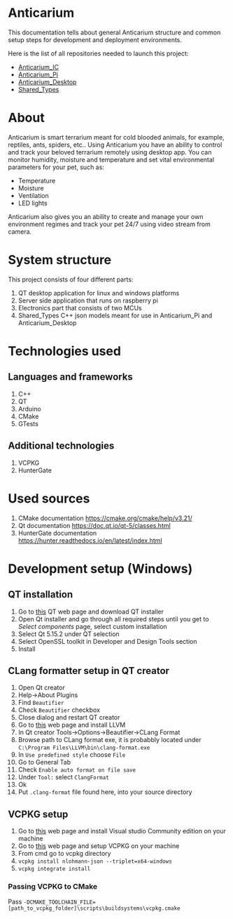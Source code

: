 # Anticarium

This documentation tells about general Anticarium structure and common setup steps for development and deployment environments.

Here is the list of all repositories needed to launch this project:
- [Anticarium_IC](https://github.com/Anticarium/Anticarium_IC)
- [Anticarium_Pi](https://github.com/Anticarium/Anticarium_Pi)
- [Anticarium_Desktop](https://github.com/Anticarium/Anticarium_Desktop)
- [Shared_Types](https://github.com/Anticarium/Shared_Types)

# About 
Anticarium is smart terrarium meant for cold blooded animals, for example, reptiles, ants, spiders, etc.. Using Anticarium you have an ability to control and track your beloved terrarium remotely using desktop app.
You can monitor humidity, moisture and temperature and set vital environmental parameters for your pet, such as:
- Temperature
- Moisture
- Ventilation
- LED lights

Anticarium also gives you an ability to create and manage your own environment regimes and track your pet 24/7 using video stream from camera.

# System structure
This project consists of four different parts:
1. QT desktop application for linux and windows platforms
2. Server side application that runs on raspberry pi
3. Electronics part that consists of two MCUs
4. Shared_Types C++ json models meant for use in Anticarium_Pi and Anticarium_Desktop

# Technologies used
## Languages and frameworks
1. C++
2. QT
3. Arduino
4. CMake
5. GTests
## Additional technologies
1. VCPKG
2. HunterGate

# Used sources
1. CMake documentation https://cmake.org/cmake/help/v3.21/
2. Qt documentation https://doc.qt.io/qt-5/classes.html
3. HunterGate documentation https://hunter.readthedocs.io/en/latest/index.html

# Development setup (Windows)

## QT installation
1. Go to [this](https://www.qt.io/download-qt-installer?hsCtaTracking=99d9dd4f-5681-48d2-b096-470725510d34%7C074ddad0-fdef-4e53-8aa8-5e8a876d6ab4) QT web page and download QT installer
2. Open Qt installer and go through all required steps until you get to _Select components_ page, select custom installation
3. Select Qt 5.15.2 under QT selection
4. Select OpenSSL toolkit in Developer and Design Tools section
5. Install

## CLang formatter setup in QT creator
1. Open Qt creator
2. Help->About Plugins
3. Find `Beautifier`
4. Check `Beautifier` checkbox
5. Close dialog and restart QT creator
6. Go to [this](https://llvm.org/builds/) web page and install LLVM
7. In Qt creator Tools->Options->Beautifier->CLang Format
8. Browse path to CLang format exe, it is probabbly located under `C:\Program Files\LLVM\bin\clang-format.exe`
9. In `Use predefined style` choose `File`
10. Go to General Tab
11. Check `Enable auto format on file save`
12. Under `Tool:` select `ClangFormat`
13. Ok
14. Put `.clang-format` file found here, into your source directory

## VCPKG setup
1. Go to [this](https://visualstudio.microsoft.com/downloads/) web page and install Visual studio Community edition on your machine
2. Go to [this](https://vcpkg.io/en/getting-started.html) web page and setup VCPKG on your machine
3. From cmd go to vcpkg directory
4. `vcpkg install nlohmann-json --triplet=x64-windows`
5. `vcpkg integrate install`

### Passing VCPKG to CMake
Pass `-DCMAKE_TOOLCHAIN_FILE=[path_to_vcpkg_folder]\scripts\buildsystems\vcpkg.cmake`

